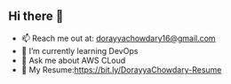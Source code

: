 ## Hi there 👋

- 📫 Reach me out at: dorayyachowdary16@gmail.com
- 🌱 I’m currently learning DevOps
- 💬 Ask me about AWS CLoud
- 📄 My Resume:https://bit.ly/DorayyaChowdary-Resume

